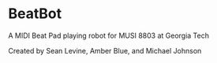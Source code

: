# BeatBot
 A MIDI Beat Pad playing robot for MUSI 8803 at Georgia Tech

Created by Sean Levine, Amber Blue, and Michael Johnson

